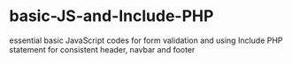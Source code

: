 # basic-JS-and-Include-PHP
essential basic JavaScript codes for form validation and using Include PHP statement for consistent header, navbar and footer
